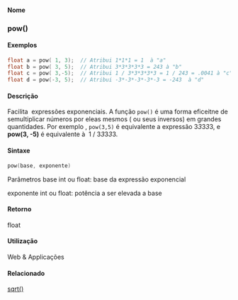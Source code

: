 
#### Nome
### pow()

#### Exemplos

```pde
float a = pow( 1, 3);  // Atribui 1*1*1 = 1  à "a"
float b = pow( 3, 5);  // Atribui 3*3*3*3*3 = 243 à "b"
float c = pow( 3,-5);  // Atribui 1 / 3*3*3*3*3 = 1 / 243 = .0041 à "c" 
float d = pow(-3, 5);  // Atribui -3*-3*-3*-3*-3 = -243  à "d"

```



#### Descrição
Facilita  expressões exponenciais. A função `pow()`
é uma forma eficeitne de semultiplicar números por eleas
mesmos ( ou seus inversos) em grandes quantidades. Por exemplo , `pow(3,5)` é equivalente a expressão 3*3*3*3*3, e **pow(3, -5)** é equivalente à  1 / 3*3*3*3*3.

#### Sintaxe
```pde
pow(base, exponente)

```
Parâmetros
base
int ou float: base da expressão exponencial


exponente
int ou float: potência a ser elevada a base



#### Retorno

	
float

#### Utilização

	
Web & Applicações

#### Relacionado
[sqrt()](sqrt_
)

